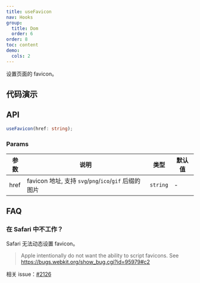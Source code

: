 ```yaml
---
title: useFavicon
nav: Hooks
group:
  title: Dom
  order: 6
order: 8
toc: content
demo:
  cols: 2
---
```


设置页面的 favicon。

## 代码演示

<code src="./demo/demo1.tsx"></code>

## API

```typescript
useFavicon(href: string);
```

### Params

| 参数 | 说明                                                  | 类型     | 默认值 |
| --- | --- | --- | --- |
| href | favicon 地址, 支持 `svg`/`png`/`ico`/`gif` 后缀的图片 | `string` | -      |

## FAQ

### 在 Safari 中不工作？

Safari 无法动态设置 favicon。

> Apple intentionally do not want the ability to script favicons. See https://bugs.webkit.org/show_bug.cgi?id=95979#c2

相关 issue：[#2126](https://github.com/alibaba/hooks/issues/2126)

